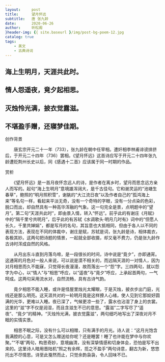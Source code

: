 ```yaml
---
layout:     post
title:      望月怀远
subtitle:   唐 张九龄
date:       2020-06-26
author:     听松阁
}header-img: {{ site.baseurl }/img/post-bg-poem-12.jpg
catalog: true
tags:
    - 美文
    - 古典诗词
---
```


## 海上生明月，天涯共此时。

## 情人怨遥夜，竟夕起相思。

## 灭烛怜光满，披衣觉露滋。

## 不堪盈手赠，还寝梦佳期。





创作背景

　　唐玄宗开元二十一年（733），张九龄在朝中任宰相。遭奸相李林甫诽谤排挤后，于开元二十四年（736）罢相。《望月怀远》这首诗应写于开元二十四年张九龄遭贬荆州长史以后，同《感遇十二首》应该属于同一时期的作品。







赏析



　　《望月怀远》是一首月夜怀念远人的诗，是作者在离乡时，望月而思念远方亲人而写的。起句“海上生明月”意境雄浑阔大，是千古佳句。它和谢灵运的“池塘生春草”，鲍照的“明月照积雪”，谢朓的“大江流日夜”以及作者自己的“孤鸿海上来”等名句一样，看起来平淡无奇，没有一个奇特的字眼，没有一分点染的色彩，脱口而出，却自然具有一种高华浑融的气象。这一句完全是景，点明题中的“望月”。第二句“天涯共此时”，即由景入情，转入“怀远”。前乎此的有谢庄《月赋》中的“隔千里兮共明月”，后乎此的有苏轼《水调歌头·明月几时有》词中的“但愿人长久，千里共婵娟”，都是写月的名句，其旨意也大抵相同，但由于各人以不同的表现方法，表现在不同的体裁中，谢庄是赋，苏轼是词，张九龄是诗，相体裁衣，各极其妙。这两句把诗题的情景，一起就全部收摄，却又毫不费力，仍是张九龄作古诗时浑成自然的风格。



　　从月出东斗直到月落鸟啼，是一段很长的时间，诗中说是“竟夕”，亦即通宵。这通宵的月色对一般人来说，可以说是漠不相关的，而远隔天涯的一对情人，因为对月相思而久不能寐，只觉得长夜漫漫，故而落出一个“怨”字。三四两句，就以怨字为中心，以“情人”与“相思”呼应，以“遥夜”与“竟夕”呼应，上承起首两句，一气呵成。这两句采用流水对，自然流畅，具有古诗气韵。



　　竟夕相思不能入睡，或许是怪屋里烛光太耀眼，于是灭烛，披衣步出门庭，光线还是那么明亮。这天涯共对的一轮明月竟是这样撩人心绪，使人见到它那姣好圆满的光华，更难以入睡。夜已深了，气候更凉一些了，露水也沾湿了身上的衣裳。这里的“滋”字不仅是润湿，而且含滋生不已的意思。“露滋”二字写尽了“遥夜”、“竟夕”的精神。“灭烛怜光满，披衣觉露滋”，两句细巧地写出了深夜对月不眠的实情实景。



　　相思不眠之际，没有什么可以相赠，只有满手的月光。诗人说：“这月光饱含我满腔的心意，可是又怎么赠送给你呢？还是睡罢！睡了也许能在梦中与你欢聚。”“不堪”两句，构思奇妙，意境幽清，没有深挚情感和切身体会，恐怕是写不出来的。这里诗人暗用晋陆机“照之有余辉，揽之不盈手”两句诗意，翻古为新，悠悠托出不尽情思。诗至此戛然而止，只觉余韵袅袅，令人回味不已。
